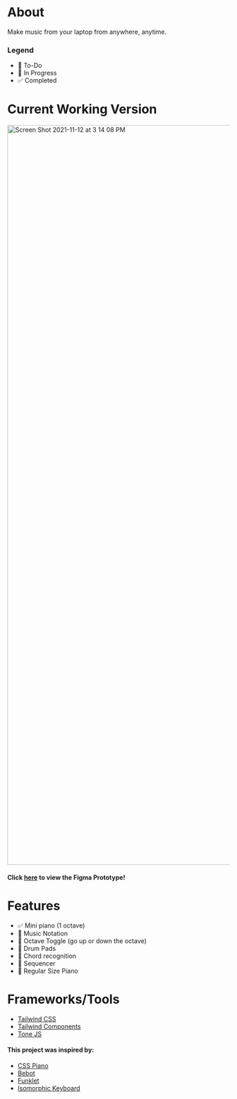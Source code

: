 # About
Make music from your laptop from anywhere, anytime. 

### Legend 
- 📌 To-Do
- 🔨 In Progress 
- ✅ Completed 

# Current Working Version 
<img width="1678" alt="Screen Shot 2021-11-12 at 3 14 08 PM" src="https://user-images.githubusercontent.com/49100882/141594106-9f33c2e2-e629-4d5c-bab5-03cd08dd4c91.png">


#### Click [here](https://www.figma.com/file/6f2OhzhdW3XxFVZvEN8sMo/NSynth?node-id=0%3A1) to view the Figma Prototype!

# Features
- ✅ Mini piano (1 octave) 
- 📌 Music Notation
- 📌 Octave Toggle (go up or down the octave)
- 📌 Drum Pads
- 📌 Chord recognition 
- 📌 Sequencer 
- 📌 Regular Size Piano


# Frameworks/Tools
- [Tailwind CSS](https://tailwindcss.com/)
- [Tailwind Components](https://tailwindcomponents.com/)
- [Tone JS](https://tonejs.github.io/)

#### This project was inspired by:
- [CSS Piano](https://codepen.io/zastrow/pen/oDBki)
- [Bebot](http://www.normalware.com/)
- [Funklet](https://funklet.com/superstition/)
- [Isomorphic Keyboard](https://www.lumatone.io/)
